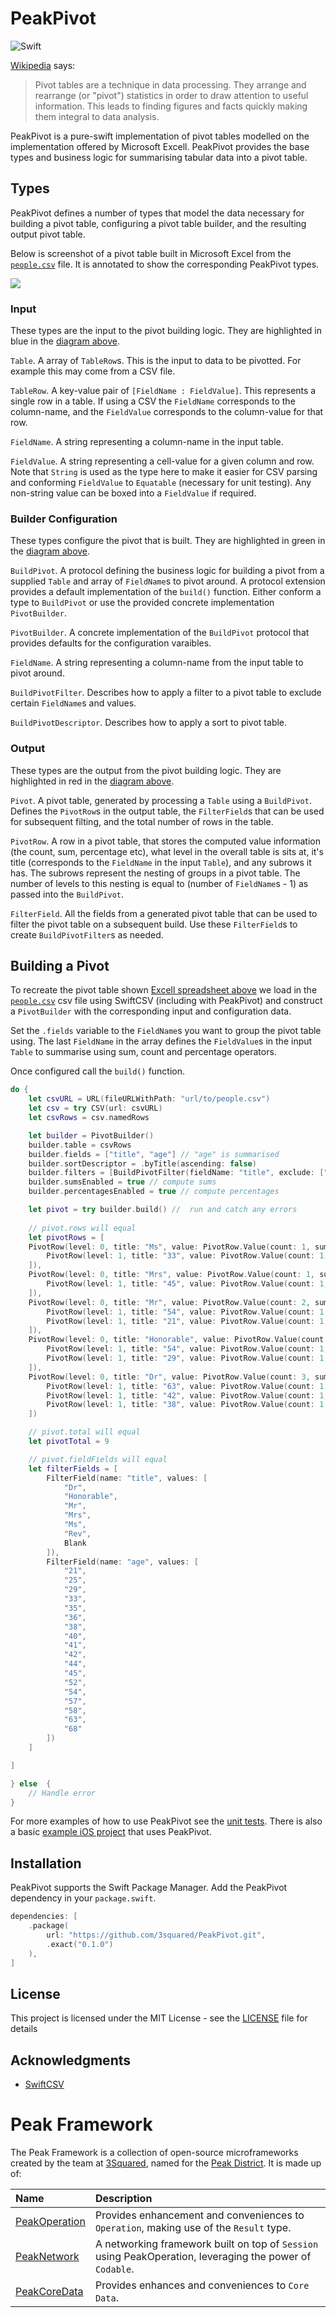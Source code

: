 # PeakPivot

![Swift](https://github.com/3squared/PeakPivot/workflows/Swift/badge.svg?branch=main)

[Wikipedia](https://en.wikipedia.org/wiki/Pivot_table) says:

> Pivot tables are a technique in data processing. They arrange and rearrange (or "pivot") statistics in order to draw attention to useful information. This leads to finding figures and facts quickly making them integral to data analysis. 

PeakPivot is a pure-swift implementation of pivot tables modelled on the implementation offered by Microsoft Excell. PeakPivot provides the base types and business logic for summarising tabular data into a pivot table.

## Types 

PeakPivot defines a number of types that model the data necessary for building a pivot table, configuring a pivot table builder, and the resulting output pivot table.

Below is screenshot of a pivot table built in Microsoft Excel from the [`people.csv`](Assets/people.csv) file. It is annotated to show the corresponding PeakPivot types.

![](Assets/diagram.png)

### Input 

These types are the input to the pivot building logic. They are highlighted in blue in the [diagram above](#Types).

`Table`. A array of `TableRow`s. This is the input to data to be pivotted. For example this may come from a CSV file.

`TableRow`. A key-value pair of `[FieldName : FieldValue]`. This represents a single row in a table. If using a CSV the `FieldName` corresponds to the column-name, and the `FieldValue` corresponds to the column-value for that row.

`FieldName`. A string representing a column-name in the input table.

`FieldValue`. A string representing a cell-value for a given column and row. Note that `String` is used as the type here to make it easier for CSV parsing and conforming `FieldValue` to `Equatable` (necessary for unit testing). Any non-string value can be boxed into a `FieldValue` if required.

### Builder Configuration

These types configure the pivot that is built. They are highlighted in green in the [diagram above](#Types).

`BuildPivot`. A protocol defining the business logic for building a pivot from a supplied `Table` and array of `FieldName`s to pivot around. A protocol extension provides a default implementation of the `build()` function. Either conform a type to `BuildPivot` or use the provided concrete implementation `PivotBuilder`.

`PivotBuilder`. A concrete implementation of the `BuildPivot` protocol that provides defaults for the configuration varaibles.

`FieldName`. A string representing a column-name from the input table to pivot around.

`BuildPivotFilter`. Describes how to apply a filter to a pivot table to exclude certain `FieldName`s and values.

`BuildPivotDescriptor`. Describes how to apply a sort to pivot table.

### Output

These types are the output from the pivot building logic. They are highlighted in red in the [diagram above](#Types).

`Pivot`. A pivot table, generated by processing a `Table` using a `BuildPivot`. Defines the `PivotRow`s in the output table, the `FilterField`s that can be used for subsequent filting, and the total number of rows in the table.

`PivotRow`. A row in a pivot table, that stores the computed value information (the count, sum, percentage etc), what level in the overall table is sits at, it's title (corresponds to the `FieldName` in the input `Table`), and any subrows it has. The subrows represent the nesting of groups in a pivot table. The number of levels to this nesting is equal to  (number of `FieldName`s - 1) as passed into the `BuildPivot`.

`FilterField`. All the fields from a generated pivot table that can be used to filter the pivot table on a subsequent build. Use these `FilterField`s to create `BuildPivotFilter`s as needed.

## Building a Pivot

To recreate the pivot table shown [Excell spreadsheet above](#Types) we load in the [`people.csv`](Assets/people.csv) csv file using SwiftCSV (including with PeakPivot) and construct a `PivotBuilder` with the corresponding input and configuration data.

Set the `.fields` variable to the `FieldName`s you want to group the pivot table using. The last `FieldName` in the array defines the `FieldValue`s in the input `Table` to summarise using sum, count and percentage operators.

Once configured call the `build()` function.

```swift
do {
    let csvURL = URL(fileURLWithPath: "url/to/people.csv")
    let csv = try CSV(url: csvURL)
    let csvRows = csv.namedRows

    let builder = PivotBuilder()
    builder.table = csvRows
    builder.fields = ["title", "age"] // "age" is summarised
    builder.sortDescriptor = .byTitle(ascending: false) 
    builder.filters = [BuildPivotFilter(fieldName: "title", exclude: ["Blank", "Rev"])] // exclude "Blank" and "Rev" from the pivot table
    builder.sumsEnabled = true // compute sums
    builder.percentagesEnabled = true // compute percentages

    let pivot = try builder.build() //  run and catch any errors
    
    // pivot.rows will equal
    let pivotRows = [
    PivotRow(level: 0, title: "Ms", value: PivotRow.Value(count: 1, sum: 33, percentage: 1/9), subRows: [
        PivotRow(level: 1, title: "33", value: PivotRow.Value(count: 1, sum: 33, percentage: 1/9), subRows: nil),
    ]),
    PivotRow(level: 0, title: "Mrs", value: PivotRow.Value(count: 1, sum: 45, percentage: 1/9), subRows: [
        PivotRow(level: 1, title: "45", value: PivotRow.Value(count: 1, sum: 45, percentage: 1/9), subRows: nil),
    ]),
    PivotRow(level: 0, title: "Mr", value: PivotRow.Value(count: 2, sum: 75, percentage: 2/9), subRows: [
        PivotRow(level: 1, title: "54", value: PivotRow.Value(count: 1, sum: 54, percentage: 1/9), subRows: nil),
        PivotRow(level: 1, title: "21", value: PivotRow.Value(count: 1, sum: 21, percentage: 1/9), subRows: nil),
    ]),
    PivotRow(level: 0, title: "Honorable", value: PivotRow.Value(count: 2, sum: 83, percentage: 2/9), subRows: [
        PivotRow(level: 1, title: "54", value: PivotRow.Value(count: 1, sum: 54, percentage: 1/9), subRows: nil),
        PivotRow(level: 1, title: "29", value: PivotRow.Value(count: 1, sum: 29, percentage: 1/9), subRows: nil),
    ]),
    PivotRow(level: 0, title: "Dr", value: PivotRow.Value(count: 3, sum: 143, percentage: 3/9), subRows: [
        PivotRow(level: 1, title: "63", value: PivotRow.Value(count: 1, sum: 63, percentage: 1/9), subRows: nil),
        PivotRow(level: 1, title: "42", value: PivotRow.Value(count: 1, sum: 42, percentage: 1/9), subRows: nil),
        PivotRow(level: 1, title: "38", value: PivotRow.Value(count: 1, sum: 38, percentage: 1/9), subRows: nil),
    ])

    // pivot.total will equal
    let pivotTotal = 9

    // pivot.fieldFields will equal
    let filterFields = [
        FilterField(name: "title", values: [
            "Dr",
            "Honorable",
            "Mr",
            "Mrs",
            "Ms",
            "Rev",
            Blank
        ]),
        FilterField(name: "age", values: [
            "21",
            "25",
            "29",
            "33",
            "35",
            "36",
            "38",
            "40",
            "41",
            "42",
            "44",
            "45",
            "52",
            "54",
            "57",
            "58",
            "63",
            "68"
        ])
    ]

]

} else  {
    // Handle error
}

```

For more examples of how to use PeakPivot see the [unit tests](Tests/PeakPivotTests). There is also a basic [example iOS project](Example) that uses PeakPivot.

## Installation

PeakPivot supports the Swift Package Manager. Add the PeakPivot dependency in your `package.swift`.

```swift
dependencies: [
    .package(
        url: "https://github.com/3squared/PeakPivot.git",
        .exact("0.1.0")
    ),
]
```

## License

This project is licensed under the MIT License - see the [LICENSE](LICENSE) file for details

## Acknowledgments

* [SwiftCSV](https://github.com/swiftcsv/SwiftCSV)

# Peak Framework

The Peak Framework is a collection of open-source microframeworks created by the team at [3Squared](https://github.com/3squared), named for the [Peak District](https://en.wikipedia.org/wiki/Peak_District). It is made up of:

|Name|Description|
|:--|:--|
|[PeakOperation](https://github.com/3squared/PeakOperation)|Provides enhancement and conveniences to `Operation`, making use of the `Result` type.|
|[PeakNetwork](https://github.com/3squared/PeakNetwork)|A networking framework built on top of `Session` using PeakOperation, leveraging the power of `Codable`.|
|[PeakCoreData](https://github.com/3squared/PeakCoreData)|Provides enhances and conveniences to `Core Data`.|
